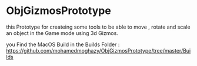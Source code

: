 # ObjGizmosPrototype

this Prototype for createing some tools to be able to move , rotate and scale an object in
the Game mode using 3d Gizmos.

you Find the MacOS Build in the Builds Folder : https://github.com/mohamedmoghazy/ObjGizmosPrototype/tree/master/Builds
